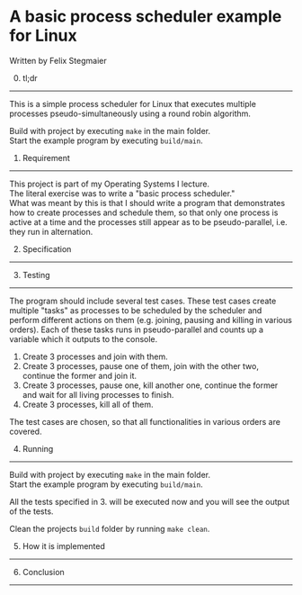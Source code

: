 A basic process scheduler example for Linux
===========================================
Written by Felix Stegmaier

0. tl;dr
--------
This is a simple process scheduler for Linux
that executes multiple processes pseudo-simultaneously
using a round robin algorithm.

Build with project by executing `make` in the main folder.  
Start the example program by executing `build/main`.  

1. Requirement
--------------
This project is part of my Operating Systems I lecture.  
The literal exercise was to write a "basic process scheduler."  
What was meant by this is that I should write a program
that demonstrates how to create processes and schedule them,
so that only one process is active at a time and the processes
still appear as to be pseudo-parallel, i.e. they run in alternation.


2. Specification
----------------


3. Testing
----------
The program should include several test cases.
These test cases create multiple "tasks" as processes to be
scheduled by the scheduler and perform different actions on them
(e.g. joining, pausing and killing in various orders).
Each of these tasks runs in pseudo-parallel and counts up a variable
which it outputs to the console.

1. Create 3 processes and join with them.
2. Create 3 processes, pause one of them, join with the other two, continue the former and join it.
3. Create 3 processes, pause one, kill another one, continue the former and wait for all living processes to finish.
4. Create 3 processes, kill all of them.

The test cases are chosen, so that all functionalities in various orders are covered.



4. Running
----------
Build with project by executing `make` in the main folder.  
Start the example program by executing `build/main`.  

All the tests specified in 3. will be executed now
and you will see the output of the tests.

Clean the projects `build` folder by running `make clean`.


5. How it is implemented
------------------------


6. Conclusion
-------------
